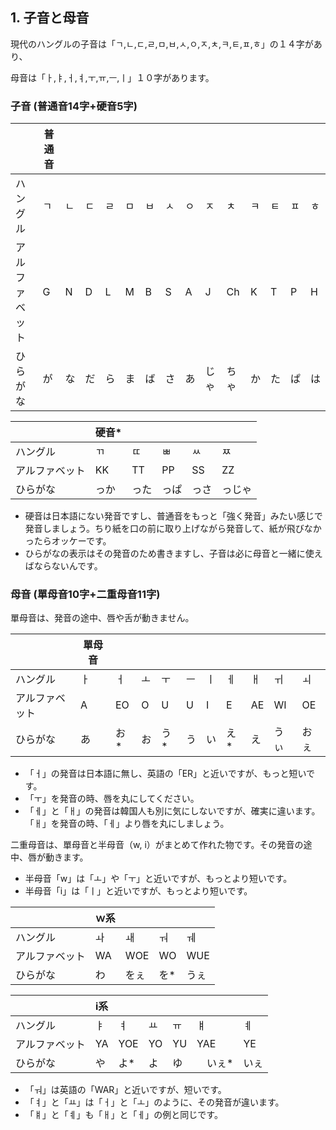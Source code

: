 ## 1. 子音と母音

現代のハングルの子音は「ㄱ,ㄴ,ㄷ,ㄹ,ㅁ,ㅂ,ㅅ,ㅇ,ㅈ,ㅊ,ㅋ,ㅌ,ㅍ,ㅎ」の１４字があり、

母音は「ㅏ,ㅑ,ㅓ,ㅕ,ㅜ,ㅠ,ㅡ,ㅣ」１０字があります。

### 子音 (普通音14字+硬音5字)

|                | 普通音  |    |    |    |    |    |    |    |      |      |    |    |    |    |
|----------------|----|----|----|----|----|----|----|----|------|------|----|----|----|----|
| ハングル       | ㄱ | ㄴ | ㄷ | ㄹ | ㅁ | ㅂ | ㅅ | ㅇ | ㅈ   | ㅊ   | ㅋ | ㅌ | ㅍ | ㅎ |
| アルファベット | G  | N  | D  | L  | M  | B  | S  | A  | J    | Ch   | K  | T  | P  | H  |
| ひらがな       | が | な | だ | ら | ま | ば | さ | あ | じゃ | ちゃ | か | た | ぱ | は |

|                |  硬音* |      |      |      |      |
|----------------|----|------|------|------|------|
| ハングル       |  ㄲ   | ㄸ   | ㅃ   | ㅆ   | ㅉ     |
| アルファベット |  KK   | TT   | PP   | SS   | ZZ     |
| ひらがな       |  っか | った | っぱ | っさ | っじゃ |

* 硬音は日本語にない発音ですし、普通音をもっと「強く発音」みたい感じで発音しましょう。ちり紙を口の前に取り上げながら発音して、紙が飛びなかったらオッケーです。
* ひらがなの表示はその発音のため書きますし、子音は必に母音と一緒に使えばならないんです。

### 母音 (單母音10字+二重母音11字)

單母音は、発音の途中、唇や舌が動きません。

|                | 單母音 |    |    |    |    |    |    |    |      |      |
|----------------|----|----|----|----|----|----|----|----|------|------|
| ハングル       | ㅏ | ㅓ | ㅗ | ㅜ | ㅡ | ㅣ | ㅔ | ㅐ | ㅟ   | ㅚ   |
| アルファベット | A  | EO  | O  | U  | U  | I  | E  | AE  | WI    | OE   |
| ひらがな       | あ | お* | お | う* | う | い | え* | え | うぃ | おぇ |

* 「ㅓ」の発音は日本語に無し、英語の「ER」と近いですが、もっと短いです。
* 「ㅜ」を発音の時、唇を丸にしてください。
* 「ㅔ」と「ㅐ」の発音は韓国人も別に気にしないですが、確実に違います。「ㅐ」を発音の時、「ㅔ」より唇を丸にしましょう。

二重母音は、單母音と半母音（w, i）がまとめて作れた物です。その発音の途中、唇が動きます。

* 半母音「w」は「ㅗ」や「ㅜ」と近いですが、もっとより短いです。
* 半母音「i」は「ㅣ」と近いですが、もっとより短いです。

|                | ｗ系 |    |    |    |
|----------------|----|----|----|----|
| ハングル       | ㅘ | ㅙ | ㅝ | ㅞ |
| アルファベット | WA  | WOE  | WO  | WUE  |
| ひらがな       | わ | をぇ | を* | うぇ |

|                | i系 |    |    |    |    |    |
|----------------|----|----|----|----|----|----|
| ハングル       | ㅑ | ㅕ | ㅛ | ㅠ | ㅒ | ㅖ | ㅢ |
| アルファベット | YA  | YOE  | YO  | YU  | YAE  | YE  | UI  |
| ひらがな       | や | よ* | よ | ゆ |　いぇ* | いぇ | うぇ |

* 「ㅝ」は英語の「WAR」と近いですが、短いです。
* 「ㅕ」と「ㅛ」は「ㅓ」と「ㅗ」のように、その発音が違います。
* 「ㅒ」と「ㅖ」も「ㅐ」と「ㅔ」の例と同じです。

